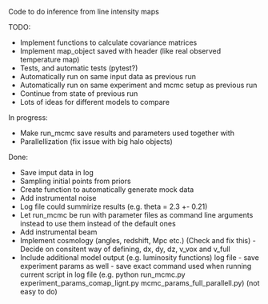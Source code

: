 Code to do inference from line intensity maps

TODO:
- Implement functions to calculate covariance matrices
- Implement map_object saved with header (like real observed temperature map)
- Tests, and automatic tests (pytest?)
- Automatically run on same input data as previous run
- Automatically run on same experiment and mcmc setup as previous run
- Continue from state of previous run
- Lots of ideas for different models to compare

In progress: 
- Make run_mcmc save results and parameters used together with 
- Parallellization (fix issue with big halo objects)

Done:
- Save imput data in log
- Sampling initial points from priors
- Create function to automatically generate mock data
- Add instrumental noise
- Log file could summirize results (e.g. theta = 2.3 +- 0.21)
- Let run_mcmc be run with parameter files as command line arguments instead to use them instead of the default ones
- Add instrumental beam
- Implement cosmology (angles, redshift, Mpc etc.) (Check and fix this)
      - Decide on consitent way of defining, dx, dy, dz, v_vox and v_full
- Include additional model output (e.g. luminosity functions)
log file
      - save experiment params as well
      - save exact command used when running current script in log file (e.g. python run_mcmc.py experiment_params_comap_lignt.py mcmc_params_full_parallell.py) (not easy to do)
